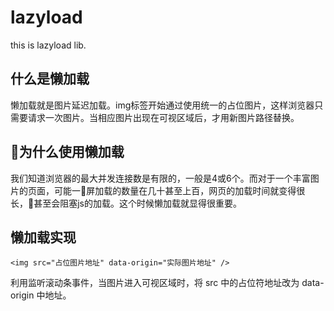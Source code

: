 # lazyload

this is lazyload lib.

## 什么是懒加载

懒加载就是图片延迟加载。img标签开始通过使用统一的占位图片，这样浏览器只需要请求一次图片。当相应图片出现在可视区域后，才用新图片路径替换。


## 为什么使用懒加载

我们知道浏览器的最大并发连接数是有限的，一般是4或6个。而对于一个丰富图片的页面，可能一屏加载的数量在几十甚至上百，网页的加载时间就变得很长，甚至会阻塞js的加载。这个时候懒加载就显得很重要。

## 懒加载实现

    <img src="占位图片地址" data-origin="实际图片地址" />


利用监听滚动条事件，当图片进入可视区域时，将 src 中的占位符地址改为 data-origin 中地址。